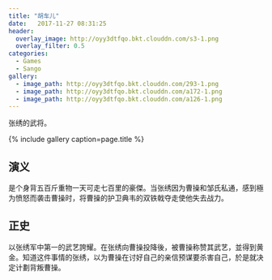 ```yaml
---
title: "胡车儿"
date:   2017-11-27 08:31:25
header:
  overlay_image: http://oyy3dtfqo.bkt.clouddn.com/s3-1.png
  overlay_filter: 0.5
categories:
  - Games
  - Sango
gallery:
  - image_path: http://oyy3dtfqo.bkt.clouddn.com/293-1.png
  - image_path: http://oyy3dtfqo.bkt.clouddn.com/a172-1.png
  - image_path: http://oyy3dtfqo.bkt.clouddn.com/a126-1.png
---
```


张绣的武将。

{% include gallery caption=page.title %}

## 演义

是个身背五百斤重物一天可走七百里的豪傑。当张绣因为曹操和邹氏私通，感到極为愤怒而袭击曹操时，将曹操的护卫典韦的双铁戟夺走使他失去战力。
## 正史

以张绣军中第一的武艺誇耀。在张绣向曹操投降後，被曹操称赞其武艺，並得到黄金。知道这件事情的张绣，以为曹操在讨好自己的亲信预谋要杀害自己，於是就决定计劃背叛曹操。